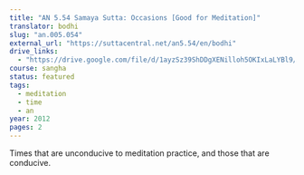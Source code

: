 ```yaml
---
title: "AN 5.54 Samaya Sutta: Occasions [Good for Meditation]"
translator: bodhi
slug: "an.005.054"
external_url: "https://suttacentral.net/an5.54/en/bodhi"
drive_links:
  - "https://drive.google.com/file/d/1ayzSz39ShDDgXENilloh5OKIxLaLYBl9/view?usp=drivesdk"
course: sangha
status: featured
tags:
  - meditation
  - time
  - an
year: 2012
pages: 2
---
```


Times that are unconducive to meditation practice, and those that are conducive.
